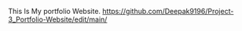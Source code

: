 This Is My portfolio Website.
https://github.com/Deepak9196/Project-3_Portfolio-Website/edit/main/

